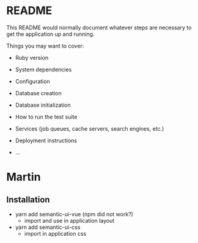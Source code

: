 # README

This README would normally document whatever steps are necessary to get the
application up and running.

Things you may want to cover:

* Ruby version

* System dependencies

* Configuration

* Database creation

* Database initialization

* How to run the test suite

* Services (job queues, cache servers, search engines, etc.)

* Deployment instructions

* ...


# Martin

## Installation
* yarn add semantic-ui-vue (npm did not work?)
  * import and use in application layout
* yarn add semantic-ui-css
  * import in application css

